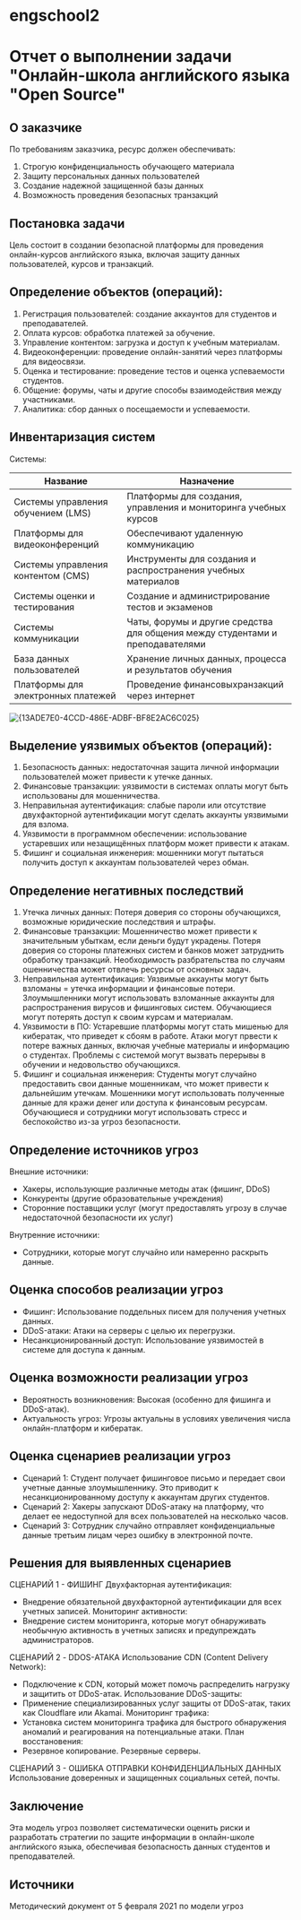 # engschool2
# Отчет о выполнении задачи "Онлайн-школа английского языка  "Open Source"

## О заказчике
По требованиям заказчика, ресурс должен обеспечивать:
1. Строгую конфиденциальность обучающего материала
2. Защиту персональных данных пользователей  
3. Создание надежной защищенной базы данных
4. Возможность проведения безопасных транзакций

## Постановка задачи
Цель состоит в создании безопасной платформы для проведения онлайн-курсов английского языка, включая защиту данных пользователей, курсов и транзакций.


## Определение объектов (операций):
1. Регистрация пользователей: создание аккаунтов для студентов и преподавателей.
2. Оплата курсов: обработка платежей за обучение.
3. Управление контентом: загрузка и доступ к учебным материалам.
4. Видеоконференции: проведение онлайн-занятий через платформы для видеосвязи.
5. Оценка и тестирование: проведение тестов и оценка успеваемости студентов.
6. Общение: форумы, чаты и другие способы взаимодействия между участниками.
7. Аналитика: сбор данных о посещаемости и успеваемости.

## Инвентаризация систем
Системы:
  
| Название                             | Назначение                                                                 |
|--------------------------------------|-----------------------------------------------------------------------------|
| Системы управления обучением (LMS)   | Платформы для создания, управления и мониторинга учебных курсов |
| Платформы для видеоконференций       | Обеспечивают удаленную коммуникацию |
| Системы управления контентом (CMS)   | Инструменты для создания и распространения учебных материалов |
| Системы оценки и тестирования        | Создание и администрирование тестов и экзаменов |
| Системы коммуникации                 | Чаты, форумы и другие средства для общения между студентами и преподавателями |
| База данных пользователей            | Хранение личных данных, процесса и результатов обучения |
| Платформы для электронных платежей   | Проведение финансовыхранзакций через интернет |

![{13ADE7E0-4CCD-486E-ADBF-BF8E2AC6C025}](https://github.com/user-attachments/assets/f24ba6fe-8a65-4240-894b-4703ebe97c93)


## Выделение уязвимых объектов (операций):
1. Безопасность данных: недостаточная защита личной информации пользователей может привести к утечке данных.
2. Финансовые транзакции: уязвимости в системах оплаты могут быть использованы для мошенничества.
3. Неправильная аутентификация: слабые пароли или отсутствие двухфакторной аутентификации могут сделать аккаунты уязвимыми для взлома.
4. Уязвимости в программном обеспечении: использование устаревших или незащищённых платформ может привести к атакам.
5. Фишинг и социальная инженерия: мошенники могут пытаться получить доступ к аккаунтам пользователей через обман.

## Определение негативных последствий
1. Утечка личных данных:
Потеря доверия со стороны обучающихся, возможные юридические последствия и штрафы. 
2. Финансовые транзакции:
Мошенничество может привести к значительным убыткам, если деньги будут украдены.
Потеря доверия со стороны платежных систем и банков может затруднить обработку транзакций. Необходимость разбрательства по случаям ошенничества может отвлечь ресурсы от основных задач.
3. Неправильная аутентификация:
Уязвимые аккаунты могут быть взломаны = утечка информации и финансовые потери.
Злоумышленники могут использовать взломанные аккаунты для распространения вирусов и фишинговых систем.
Обучающиеся могут потерять доступ к своим курсам и материалам.
4. Уязвимости в ПО:
Устаревшие платформы могут стать мишенью для кибератак, что приведет к сбоям в работе.
Атаки могут првести к потере важных данных, включая учебные материалы и информацию о студентах.
Проблемы с системой могут вызвать перерывы в обучении и недовольство обучающихся.
5. Фишинг и социальная инженерия:
Студенты могут случайно предоставить свои данные мошенникам, что может привести к дальнейшим утечкам.
Мошенники могут использовать полученные данные для кражи денег или доступа к финансовым ресурсам.
Обучающиеся и сотрудники могут использовать стресс и беспокойство из-за угроз безопасности.

## Определение источников угроз
Внешние источники:
- Хакеры, использующие различные методы атак (фишинг, DDoS)
- Конкуренты (другие образовательные учреждения)
- Сторонние поставщики услуг (могут предоставлять угрозу в случае недостаточной безопасности их услуг)

Внутренние источники:
- Сотрудники, которые могут случайно или намеренно раскрыть данные.

## Оценка способов реализации угроз
- Фишинг: Использование поддельных писем для получения учетных данных.
- DDoS-атаки: Атаки на серверы с целью их перегрузки.
- Несанкционированный доступ: Использование уязвимостей в системе для доступа к данным.

## Оценка возможности реализации угроз
- Вероятность возникновения: Высокая (особенно для фишинга и DDoS-атак).
- Актуальность угроз: Угрозы актуальны в условиях увеличения числа онлайн-платформ и кибератак.

## Оценка сценариев реализации угроз
- Сценарий 1: Студент получает фишинговое письмо и передает свои учетные данные злоумышленнику. Это приводит к несанкционированному доступу к аккаунтам других студентов.
- Сценарий 2: Хакеры запускают DDoS-атаку на платформу, что делает ее недоступной для всех пользователей на несколько часов.
- Сценарий 3: Сотрудник случайно отправляет конфиденциальные данные третьим лицам через ошибку в электронной почте.

## Решения для выявленных сценариев
СЦЕНАРИЙ 1 - ФИШИНГ
Двухфакторная аутентификация:
- Внедрение обязательной двухфакторной аутентификации для всех учетных записей.
Мониторинг активности:
- Внедрение систем мониторинга, которые могут обнаруживать необычную активность в учетных записях и предупреждать администраторов.

СЦЕНАРИЙ 2 - DDOS-АТАКА
Использование CDN (Content Delivery Network):
- Подключение к CDN, который может помочь распределить нагрузку и защитить от DDoS-атак.
Использование DDoS-защиты:
- Применение специализированных услуг защиты от DDoS-атак, таких как Cloudflare или Akamai.
Мониторинг трафика:
- Установка систем мониторинга трафика для быстрого обнаружения аномалий и реагирования на потенциальные атаки.
План восстановения:
- Резервное копирование. Резервные серверы.

СЦЕНАРИЙ 3 - ОШИБКА ОТПРАВКИ КОНФИДЕНЦИАЛЬНЫХ ДАННЫХ
Использование доверенных и защищенных социальных сетей, почты.

## Заключение
Эта модель угроз позволяет систематически оценить риски и разработать стратегии по защите информации в онлайн-школе английского языка, обеспечивая безопасность данных студентов и преподавателей.


## Источники
Методический документ от 5 февраля 2021 по модели угроз
